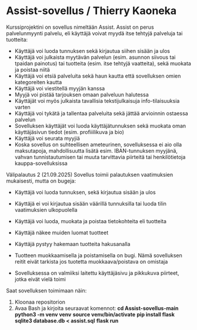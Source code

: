 # Assist-sovellus / Thierry Kaoneka
Kurssiprojektini on sovellus nimeltään Assist. Assist on perus palvelunmyynti palvelu, eli käyttäjä voivat myydä itse tehtyjä palveluja tai tuotteita:

* Käyttäjä voi luoda tunnuksen sekä kirjautua siihen sisään ja ulos
* Käyttäjä voi julkaista myytävän palvelun (esim. asunnon siivous tai tpaidan painotus) tai tuotteita (esim. itse tehtyjä vaatteita), sekä muokata ja poistaa niitä
* Käyttäjä voi etsiä palveluita sekä haun kautta että sovelluksen omien kategoreiten kautta
* Käyttäjä voi viestitellä myyjän kanssa
* Myyjä voi pistää tarjouksen omaan palveluun halutessa
* Käyttäjät voi myös julkaista tavallisia tekstijulkaisuja info-tilaisuuksia varten
* Käyttäjä voi tykätä ja tallentaa palveluita sekä jättää arvioinnin ostaessa palvelun
* Sovelluksen käyttäjät voi luoda käyttäjätunnuksen sekä muokata oman käyttäjäsivun tiedot (esim. profiiilikuva ja bio)
* Käyttäjä voi seurata myyjiä 
* Koska sovellus on suhteellisen ameteurinen, sovelluksessa ei aio olla maksutapoja, mahdollisuutta lisätä esim. IBAN-tunnuksen myyjänä, vahvan tunnistautumisen tai muuta tarvittavia piirteitä tai henkilötietoja kauppa-sovelluksissa

Välipalautus 2 (21.09.2025)
Sovellus toimii palautuksen vaatimuksien mukaisesti, mutta on bugeja:

* Käyttäjä voi luoda tunnuksen, sekä kirjautua sisään ja ulos
* Käyttäjä ei voi kirjautua sisään väärillä tunnuksilla tai luoda tilin vaatimuksien ulkopuolella
* Käyttäjä voi luoda, muokata ja poistaa tietokohteita eli tuotteita
* Käyttäjä näkee muiden luomat tuotteet
* Käyttäjä pystyy hakemaan tuotteita hakusanalla

* Tuotteen muokkaamisella ja poistamisella on bugi. Nämä sovelluksen reitit eivät tarkista jos tuotetta muokkaava/poistava on omistaja
* Sovelluksessa on valmiiksi laitettu käyttäjäsivu ja pikkukuva piirteet, jotka eivät vielä toimi

Saat sovelluksen toimimaan näin:
1. Kloonaa repositorion
2. Avaa Bash ja kirjoita seuraavat komennot:
**cd Assist-sovellus-main**
**python3 -m venv venv**
**source venv/bin/activate**
**pip install flask**
**sqlite3 database.db < assist.sql**
**flask run**